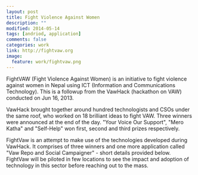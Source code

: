 ```yaml
---
layout: post
title: Fight Violence Against Women
description: ""
modified: 2014-05-14
tags: [andriod, application]
comments: false
categories: work
link: http://fightvaw.org
image:
  feature: work/fightvaw.png
---
```


FightVAW (Fight Violence Against Women) is an initiative to fight violence against women in Nepal using ICT (Information and Communications Technology). This is a followup from the VawHack (hackathon on VAW) conducted on Jun 16, 2013.
 
VawHack brought together around hundred technologists and CSOs under the same roof, who worked on 18 brilliant ideas to fight VAW. Three winners were announced at the end of the day. "Your Voice Our Support", "Mero Katha" and "Self-Help" won first, second and third prizes respectively.
 
FightVaw is an attempt to make use of the technologies developed during VawHack. It comprises of three winners and one more application called "Vaw Repo and Social Campaigner" - short details provided below. FightVaw will be piloted in few locations to see the impact and adoption of technology in this sector before reaching out to the mass.